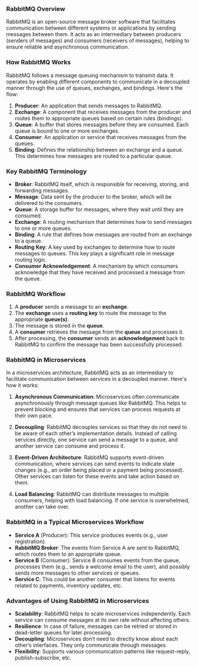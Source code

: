 
### **RabbitMQ Overview**

RabbitMQ is an open-source message broker software that facilitates communication between different systems or applications by sending messages between them. It acts as an intermediary between producers (senders of messages) and consumers (receivers of messages), helping to ensure reliable and asynchronous communication.

### **How RabbitMQ Works**

RabbitMQ follows a message queuing mechanism to transmit data. It operates by enabling different components to communicate in a decoupled manner through the use of queues, exchanges, and bindings. Here's the flow:

1. **Producer**: An application that sends messages to RabbitMQ.
2. **Exchange**: A component that receives messages from the producer and routes them to appropriate queues based on certain rules (bindings).
3. **Queue**: A buffer that stores messages before they are consumed. Each queue is bound to one or more exchanges.
4. **Consumer**: An application or service that receives messages from the queues.
5. **Binding**: Defines the relationship between an exchange and a queue. This determines how messages are routed to a particular queue.

### **Key RabbitMQ Terminology**

* **Broker**: RabbitMQ itself, which is responsible for receiving, storing, and forwarding messages.
* **Message**: Data sent by the producer to the broker, which will be delivered to the consumers.
* **Queue**: A storage buffer for messages, where they wait until they are consumed.
* **Exchange**: A routing mechanism that determines how to send messages to one or more queues.
* **Binding**: A rule that defines how messages are routed from an exchange to a queue.
* **Routing Key**: A key used by exchanges to determine how to route messages to queues. This key plays a significant role in message routing logic.
* **Consumer Acknowledgement**: A mechanism by which consumers acknowledge that they have received and processed a message from the queue.

### **RabbitMQ Workflow**

1. A **producer** sends a message to an **exchange**.
2. The **exchange** uses a **routing key** to route the message to the appropriate **queue(s)**.
3. The message is stored in the **queue**.
4. A **consumer** retrieves the message from the **queue** and processes it.
5. After processing, the **consumer** sends an **acknowledgement** back to RabbitMQ to confirm the message has been successfully processed.


### **RabbitMQ in Microservices**

In a microservices architecture, RabbitMQ acts as an intermediary to facilitate communication between services in a decoupled manner. Here's how it works:

1. **Asynchronous Communication**: Microservices often communicate asynchronously through message queues like RabbitMQ. This helps to prevent blocking and ensures that services can process requests at their own pace.

2. **Decoupling**: RabbitMQ decouples services so that they do not need to be aware of each other’s implementation details. Instead of calling services directly, one service can send a message to a queue, and another service can consume and process it.

3. **Event-Driven Architecture**: RabbitMQ supports event-driven communication, where services can send events to indicate state changes (e.g., an order being placed or a payment being processed). Other services can listen for these events and take action based on them.

4. **Load Balancing**: RabbitMQ can distribute messages to multiple consumers, helping with load balancing. If one service is overwhelmed, another can take over.


### **RabbitMQ in a Typical Microservices Workflow**

* **Service A** (Producer): This service produces events (e.g., user registration).
* **RabbitMQ Broker**: The events from Service A are sent to RabbitMQ, which routes them to an appropriate queue.
* **Service B** (Consumer): Service B consumes events from the queue, processes them (e.g., sends a welcome email to the user), and possibly sends more messages to other services or queues.
* **Service C**: This could be another consumer that listens for events related to payments, inventory updates, etc.

### **Advantages of Using RabbitMQ in Microservices**

* **Scalability**: RabbitMQ helps to scale microservices independently. Each service can consume messages at its own rate without affecting others.
* **Resilience**: In case of failure, messages can be retried or stored in dead-letter queues for later processing.
* **Decoupling**: Microservices don’t need to directly know about each other’s interfaces. They only communicate through messages.
* **Flexibility**: Supports various communication patterns like request-reply, publish-subscribe, etc.
